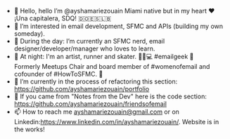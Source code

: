 - 👋 Hello, hello I’m @ayshamariezouain Miami native but in my heart ❤️ ¡Una capitalera, SDQ! 🇩🇴🇪🇸🇱🇧 
- 👀 I’m interested in email development, SFMC and APIs (building my own someday). 
- 🌱 During the day: I’m currently an SFMC nerd, email designer/developer/manager who loves to learn. 
- 🌙 At night: I'm an artist, runner and skater. 👟🐶💻 #emailgeek 💌 <br>Formerly Meetups Chair and board member of #womenofemail and cofounder of #HowToSFMC. 🐐
- 💞️ I’m currently in the process of refactoring this section: https://github.com/ayshamariezouain/portfolio
- 💪 If you came from "Notes from the Dev" here is the code section: https://github.com/ayshamariezouain/friendsofemail
- 📫 How to reach me ayshamariezouain@gmail.com or on Linkedin:https://www.linkedin.com/in/ayshamariezouain/. Website is in the works!

<!---
ayshamariezouain/ayshamariezouain is a ✨ special ✨ repository because its `README.md` (this file) appears on your GitHub profile.
You can click the Preview link to take a look at your changes.
--->
